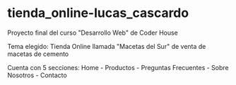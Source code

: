 # tienda_online-lucas_cascardo

Proyecto final del curso "Desarrollo Web" de Coder House

Tema elegido: Tienda Online llamada "Macetas del Sur" de venta de macetas de cemento 

Cuenta con 5 secciones: Home - Productos - Preguntas Frecuentes - Sobre Nosotros - Contacto
